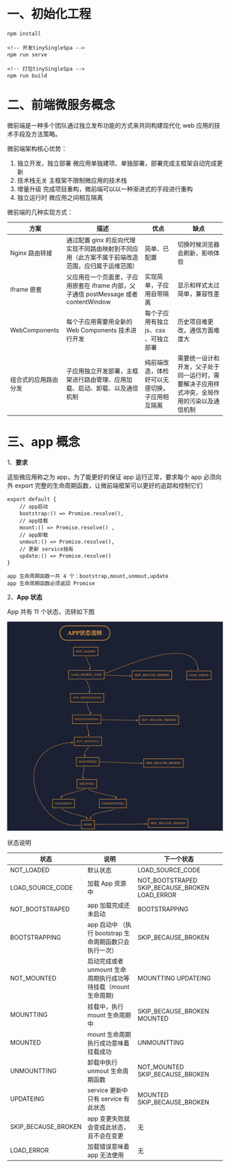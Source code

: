 # 一、初始化工程

```
npm install

<!-- 开发tinySingleSpa -->
npm run serve

<!-- 打包tinySingleSpa -->
npm run build

```

# 二、前端微服务概念

微前端是一种多个团队通过独立发布功能的方式来共同构建现代化 web 应用的技术手段及方法策略。

微前端架构核心优势：

1. 独立开发，独立部署
   微应用单独建项、单独部署，部署完成主框架自动完成更新
2. 技术栈无关
   主框架不限制微应用的技术栈
3. 增量升级
   完成项目重构，微前端可以以一种渐进式的手段进行重构
4. 独立运行时
   微应用之间相互隔离

微前端的几种实现方式：

| 方案                 | 描述                                                                                             | 优点                                           | 缺点                                                                                       |
| -------------------- | ------------------------------------------------------------------------------------------------ | ---------------------------------------------- | ------------------------------------------------------------------------------------------ |
| Nginx 路由转接       | 通过配置 ginx 的反向代理实现不同路由映射到不同应用（此方案不属于前端改造范围，应归属于运维范围） | 简单、已配置                                   | 切换时候浏览器会刷新，影响体验                                                             |
| iframe 嵌套          | 父应用在一个页面里，子应用嵌套在 iframe 内部，父子通信 postMessage 或者 contentWindow            | 实现简单，子应用自带隔离                       | 显示和样式太过简单，兼容性差                                                               |
| WebComponents        | 每个子应用需要用全新的 Web Components 技术进行开发                                               | 每个子应用有独立 js、css 、可独立部署          | 历史项目难更改，通信方面难度大                                                             |
| 组合式的应用路由分发 | 子应用独立开发部署，主框架进行路由管理、应用加载、启动、卸载、以及通信机制                       | 纯前端改造，体检好可以无感切换，子应用相互隔离 | 需要统一设计和开发，父子处于同一运行时，需要解决子应用样式冲突，全局作用的污染以及通信机制 |

# 三、app 概念

1、**要求**

这些微应用称之为 app，为了能更好的保证 app 运行正常，要求每个 app 必须向外 export 完整的生命周期函数，让微前端框架可以更好的追踪和控制它们

```
export default {
    // app启动
    bootstrap:() => Promise.resolve(),
    // app挂载
    mount:() => Promise.resolve() ,
    // app卸载
    unmout:() => Promise.resolve(),
    // 更新 service独有
    update:() => Promise.resolve()
}
```

    app 生命周期函数一共 4 个：bootstrap,mount,unmout,update
    app 生命周期函数必须返回 Promise

2、**App 状态**

App 共有 11 个状态，流转如下图

![APP状态](https://github.com/alvinmachao/MicroFrontEnd/blob/master/images/%E5%BE%AE%E6%9C%8D%E5%8A%A1APP%E7%8A%B6%E6%80%81%E6%B5%81%E8%BD%AC.png)

状态说明

| 状态                | 说明                                                           | 下一个状态                                     |
| ------------------- | -------------------------------------------------------------- | ---------------------------------------------- |
| NOT_LOADED          | 默认状态                                                       | LOAD_SOURCE_CODE                               |
| LOAD_SOURCE_CODE    | 加载 App 资源中                                                | NOT_BOOTSTRAPED SKIP_BECAUSE_BROKEN LOAD_ERROR |
| NOT_BOOTSTRAPED     | app 加载完成还未启动                                           | BOOTSTRAPPING                                  |
| BOOTSTRAPPING       | app 启动中 （执行 bootstrap 生命周期函数只会执行一次）         | SKIP_BECAUSE_BROKEN                            |
| NOT_MOUNTED         | 启动完成或者 unmount 生命周期执行成功等待挂载（mount 生命周期) | MOUNTTING UPDATEING                            |
| MOUNTTING           | 挂载中，执行 mount 生命周期中                                  | SKIP_BECAUSE_BROKEN MOUNTED                    |
| MOUNTED             | mount 生命周期执行成功意味着挂载成功                           | UNMOUNTTING                                    |
| UNMOUNTTING         | 卸载中执行 unmout 生命周期函数                                 | NOT_MOUNTED SKIP_BECAUSE_BROKEN                |
| UPDATEING           | service 更新中只有 service 有此状态                            | MOUNTED SKIP_BECAUSE_BROKEN                    |
| SKIP_BECAUSE_BROKEN | app 变更失败就会变成此状态，且不会在变更                       | 无                                             |
| LOAD_ERROR          | 加载错误意味着 app 无法使用                                    | 无                                             |
